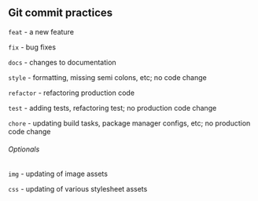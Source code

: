 ## Git commit practices

`feat` - a new feature

`fix` - bug fixes

`docs` - changes to documentation

`style` - formatting, missing semi colons, etc; no code change

`refactor` - refactoring production code

`test` - adding tests, refactoring test; no production code change

`chore` - updating build tasks, package manager configs, etc; no production code change


###### Optionals
`img` - updating of image assets

`css` - updating of various stylesheet assets
